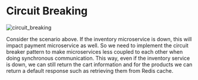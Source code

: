 # Circuit Breaking

![circuit_breaking](https://github.com/ahmsay/Solidvessel/assets/22731894/681dbd73-7042-454e-ae6f-de289ebb6d9c)

Consider the scenario above. If the inventory microservice is down, this will impact payment microservice as well. So we
need to implement the circuit breaker pattern to make microservices less coupled to each other when doing synchronous
communication. This way, even if the inventory service is down, we can still return the cart information and for the products
we can return a default response such as retrieving them from Redis cache.